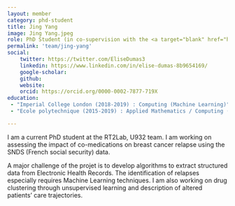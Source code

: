 ```yaml
---
layout: member
category: phd-student
title: Jing Yang
image: Jing Yang.jpeg
role: PhD Student (in co-supervision with the <a target="blank" href="http://cbio.mines-paristech.fr/">CBIO</a>)
permalink: 'team/jing-yang'
social:
    twitter: https://twitter.com/EliseDumas3
    linkedin: https://www.linkedin.com/in/elise-dumas-8b9654169/
    google-scholar:
    github:
    website:
    orcid: https://orcid.org/0000-0002-7877-719X
education:
 - "Imperial College London (2018-2019) : Computing (Machine Learning)"
 - "Ecole polytechnique (2015-2019) : Applied Mathematics / Computing (Big data track)"

---
```


I am a current PhD student at the RT2Lab, U932 team. I am working on assessing the impact of co-medications on breast cancer relapse using the SNDS (French social security) data.

A major challenge of the projet is to develop algorithms to extract structured data from Electronic Health Records. The identification of relapses especially requires Machine Learning techniques. I am also working on drug clustering through unsupervised learning and description of altered patients’ care trajectories.
